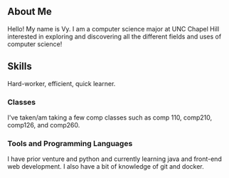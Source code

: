 ## About Me
Hello! My name is Vy. I am a computer science major at UNC Chapel Hill interested in exploring and discovering all the different fields and uses of computer science!

## Skills
Hard-worker, efficient, quick learner.
### Classes
I've taken/am taking a few comp classes such as comp 110, comp210, comp126, and comp260.

### Tools and Programming Languages
I have prior venture and python and currently learning java and front-end web development. I also have a bit of knowledge of git and docker.
